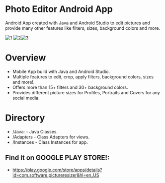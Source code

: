 # Photo Editor Android App
Android App created with Java and Android Studio to edit pictures and provide many other features like filters, sizes, background colors and more. 

![1](https://user-images.githubusercontent.com/62676755/114276617-02e82800-99ed-11eb-944d-bbb315301b06.jpg) ![2](https://user-images.githubusercontent.com/62676755/114276618-0380be80-99ed-11eb-9944-f3e00d1769ce.jpg)![3](https://user-images.githubusercontent.com/62676755/114276619-0380be80-99ed-11eb-8710-88bc6685de1a.jpg)

# Overview
* Mobile App build with Java and Android Studio.
* Multiple features to edit, crop, apply filters, background colors, sizes and more!.
* Offers more than 15+ filters and 30+ background colors.
* Provides different picture sizes for Profiles, Portraits and Covers for any social media.

# Directory
* /Java: - Java Classes.
* /Adapters - Class Adapters for views.
* /Instances - Class Instances for app.

## Find it on GOOGLE PLAY STORE!:
* https://play.google.com/store/apps/details?id=com.software.pictureresizer&hl=en_US

